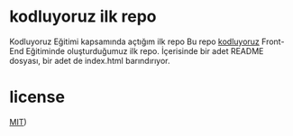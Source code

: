 # kodluyoruz ilk repo
Kodluyoruz Eğitimi kapsamında açtığım ilk repo
Bu repo [kodluyoruz](https://kodluyoruz.org/) Front-End Eğitiminde oluşturduğumuz ilk repo. İçerisinde bir adet README dosyası, bir adet de index.html barındırıyor.
# license
[MIT](https://choosealicense.com/licenses/mit/))
